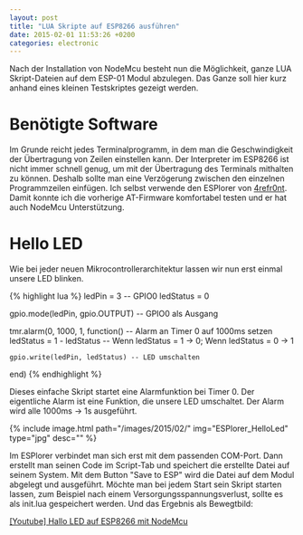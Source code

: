 ```yaml
---
layout: post
title: "LUA Skripte auf ESP8266 ausführen"
date: 2015-02-01 11:53:26 +0200
categories: electronic
---
```

Nach der Installation von NodeMcu besteht nun die Möglichkeit, ganze LUA Skript-Dateien auf dem ESP-01 Modul abzulegen. Das Ganze soll hier kurz anhand eines kleinen Testskriptes gezeigt werden. 

# Benötigte Software

Im Grunde reicht jedes Terminalprogramm, in dem man die Geschwindigkeit der Übertragung von Zeilen einstellen kann. Der Interpreter im ESP8266 ist nicht immer schnell genug, um mit der Übertragung des Terminals mithalten zu können. Deshalb sollte man eine Verzögerung zwischen den einzelnen Programmzeilen einfügen. Ich selbst verwende den ESPlorer von [4refr0nt](http://esp8266.ru/esplorer/). Damit konnte ich die vorherige AT-Firmware komfortabel testen und er hat auch NodeMcu Unterstützung. 

# Hello LED

Wie bei jeder neuen Mikrocontrollerarchitektur lassen wir nun erst einmal unsere LED blinken. 
    
{% highlight lua %}
ledPin = 3	-- GPIO0
ledStatus = 0

gpio.mode(ledPin, gpio.OUTPUT) -- GPIO0 als Ausgang

tmr.alarm(0, 1000, 1, function() -- Alarm an Timer 0 auf 1000ms setzen
    ledStatus = 1 - ledStatus -- Wenn ledStatus = 1 -> 0; Wenn ledStatus = 0 -> 1

    gpio.write(ledPin, ledStatus) -- LED umschalten
end)
{% endhighlight %}

Dieses einfache Skript startet eine Alarmfunktion bei Timer 0. Der eigentliche Alarm ist eine Funktion, die unsere LED umschaltet. Der Alarm wird alle 1000ms -> 1s ausgeführt.

{% include image.html path="/images/2015/02/" img="ESPlorer_HelloLed" type="jpg" desc="" %}

Im ESPlorer verbindet man sich erst mit dem passenden COM-Port. Dann erstellt man seinen Code im Script-Tab und speichert die erstellte Datei auf seinem System. Mit dem Button "Save to ESP" wird die Datei auf dem Modul abgelegt und ausgeführt. Möchte man bei jedem Start sein Skript starten lassen, zum Beispiel nach einem Versorgungsspannungsverlust, sollte es als init.lua gespeichert werden. Und das Ergebnis als Bewegtbild:

[[Youtube] Hallo LED auf ESP8266 mit NodeMcu](https://www.youtube.com/watch?v=daclmhlzUhs)